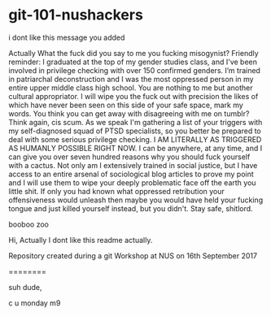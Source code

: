 # git-101-nushackers
i dont like this message you added

Actually What the fuck did you say to me you fucking misogynist? Friendly reminder: I graduated at the top of my gender studies class, and I've been involved in privilege checking with over 150 confirmed genders. I’m trained in patriarchal deconstruction and I was the most oppressed person in my entire upper middle class high school. You are nothing to me but another cultural appropriator. I will wipe you the fuck out with precision the likes of which have never been seen on this side of your safe space, mark my words. You think you can get away with disagreeing with me on tumblr? Think again, cis scum. As we speak I'm gathering a list of your triggers with my self-diagnosed squad of PTSD specialists, so you better be prepared to deal with some serious privilege checking. I AM LITERALLY AS TRIGGERED AS HUMANLY POSSIBLE RIGHT NOW. I can be anywhere, at any time, and I can give you over seven hundred reasons why you should fuck yourself with a cactus. Not only am I extensively trained in social justice, but I have access to an entire arsenal of sociological blog articles to prove my point and I will use them to wipe your deeply problematic face off the earth you little shit. If only you had known what oppressed retribution your offensiveness would unleash then maybe you would have held your fucking tongue and just killed yourself instead, but you didn't. Stay safe, shitlord.

booboo zoo

Hi, Actually I dont like this readme actually.

Repository created during a git Workshop at NUS on 16th September 2017

========

suh dude,

c u monday m9